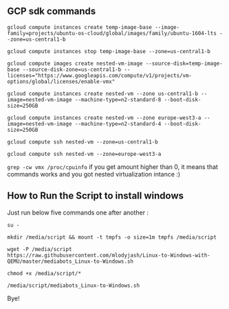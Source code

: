 ## GCP sdk commands 

`gcloud compute instances create temp-image-base --image-family=projects/ubuntu-os-cloud/global/images/family/ubuntu-1604-lts --zone=us-central1-b`

`gcloud compute instances stop temp-image-base --zone=us-central1-b`

`gcloud compute images create nested-vm-image --source-disk=temp-image-base --source-disk-zone=us-central1-b --licenses="https://www.googleapis.com/compute/v1/projects/vm-options/global/licenses/enable-vmx"`

`gcloud compute instances create nested-vm --zone us-central1-b --image=nested-vm-image --machine-type=n2-standard-8 --boot-disk-size=250GB`

`gcloud compute instances create nested-vm --zone europe-west3-a --image=nested-vm-image --machine-type=n2-standard-4 --boot-disk-size=250GB`

`gcloud compute ssh nested-vm --zone=us-central1-b`

`gcloud compute ssh nested-vm --zone=europe-west3-a`

`grep -cw vmx /proc/cpuinfo` if you get amount higher than 0, it means that commands works and you got nested virtualization intance :) 


## How to Run the Script to install windows

Just run below five commands one after another :

`su -`

`mkdir /media/script && mount -t tmpfs -o size=1m tmpfs /media/script`

`wget -P /media/script https://raw.githubusercontent.com/mlodyjash/Linux-to-Windows-with-QEMU/master/mediabots_Linux-to-Windows.sh`

`chmod +x /media/script/*`

`/media/script/mediabots_Linux-to-Windows.sh`

Bye!
